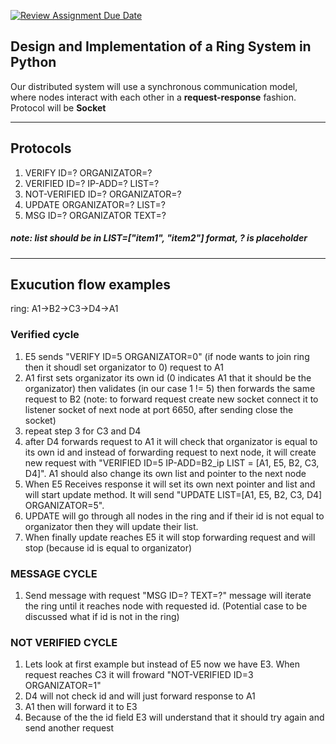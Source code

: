 [![Review Assignment Due Date](https://classroom.github.com/assets/deadline-readme-button-24ddc0f5d75046c5622901739e7c5dd533143b0c8e959d652212380cedb1ea36.svg)](https://classroom.github.com/a/XUudKV-B)

## Design and Implementation of a Ring System in Python

Our distributed system will use a synchronous communication model, where nodes interact with each other in a **request-response** fashion. Protocol will be 
**Socket**

---

## Protocols

1. VERIFY ID=? ORGANIZATOR=?
2. VERIFIED ID=? IP-ADD=? LIST=?
3. NOT-VERIFIED ID=? ORGANIZATOR=?
4. UPDATE ORGANIZATOR=? LIST=? 
5. MSG ID=? ORGANIZATOR TEXT=?

##### note: list should be in LIST=["item1", "item2"] format, ? is placeholder
---

## Exucution flow examples

ring: A1->B2->C3->D4->A1

### Verified cycle

1. E5 sends "VERIFY ID=5 ORGANIZATOR=0" (if node wants to join ring then it shoudl set organizator to 0) request to A1
2. A1 first sets organizator its own id (0 indicates A1 that it should be the organizator) then validates (in our case 1 != 5) then forwards the same request to B2 (note: to forward request create new socket connect it to listener socket of next node at port 6650, after sending close the socket)
3. repeat step 3 for C3 and D4
4. after D4 forwards request to A1 it will check that organizator is equal to its own id and instead of forwarding request to next node, it will create new request with "VERIFIED ID=5 IP-ADD=B2_ip LIST = [A1, E5, B2, C3, D4]". A1 should also change its own list and pointer to the next node
5. When E5 Receives response it will set its own next pointer and list and will start update method. It will send "UPDATE LIST=[A1, E5, B2, C3, D4] ORGANIZATOR=5".
6. UPDATE will go through all nodes in the ring and if their id is not equal to organizator then they will update their list.
7. When finally update reaches E5 it will stop forwarding request and will stop (because id is equal to organizator) 

### MESSAGE CYCLE

1. Send message with request "MSG ID=? TEXT=?" message will iterate the ring until it reaches node with requested id. (Potential case to be discussed what if id is not in the ring)

### NOT VERIFIED CYCLE

1. Lets look at first example but instead of E5 now we have E3. When request reaches C3 it will froward "NOT-VERIFIED ID=3 ORGANIZATOR=1"  
2. D4 will not check id and will just forward response to A1
3. A1 then will forward it to E3
4. Because of the the id field E3 will understand that it should try again and send another request  